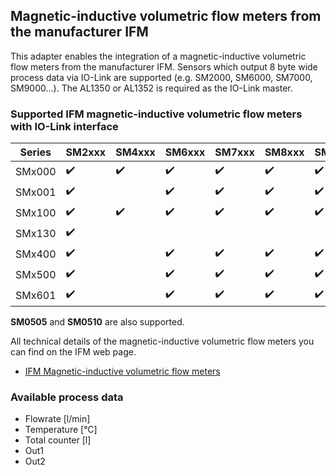 ## Magnetic-inductive volumetric flow meters from the manufacturer IFM
This adapter enables the integration of a magnetic-inductive volumetric flow meters from the manufacturer IFM. Sensors which output 8 byte wide process data via IO-Link are supported (e.g. SM2000, SM6000, SM7000, SM9000...). The AL1350 or AL1352 is required as the IO-Link master.

### Supported IFM magnetic-inductive volumetric flow meters with IO-Link interface

| Series | SM2xxx             | SM4xxx             | SM6xxx             | SM7xxx             | SM8xxx             | SM9xxx             |
|--------|--------------------|--------------------|--------------------|--------------------|--------------------|--------------------|
| SMx000 | :heavy_check_mark: | :heavy_check_mark: | :heavy_check_mark: | :heavy_check_mark: | :heavy_check_mark: | :heavy_check_mark: |
| SMx001 | :heavy_check_mark: |                    | :heavy_check_mark: | :heavy_check_mark: | :heavy_check_mark: | :heavy_check_mark: |
| SMx100 | :heavy_check_mark: | :heavy_check_mark: | :heavy_check_mark: | :heavy_check_mark: | :heavy_check_mark: | :heavy_check_mark: |
| SMx130 | :heavy_check_mark: |                    |                    |                    |                    |                    |
| SMx400 | :heavy_check_mark: |                    | :heavy_check_mark: | :heavy_check_mark: | :heavy_check_mark: | :heavy_check_mark: |
| SMx500 | :heavy_check_mark: |                    | :heavy_check_mark: | :heavy_check_mark: | :heavy_check_mark: | :heavy_check_mark: |
| SMx601 | :heavy_check_mark: |                    | :heavy_check_mark: | :heavy_check_mark: | :heavy_check_mark: | :heavy_check_mark: |

__SM0505__ and __SM0510__ are also supported.


All technical details of the magnetic-inductive volumetric flow meters you can find on the IFM web page.
* [IFM Magnetic-inductive volumetric flow meters](https://www.ifm.com/de/en/category/200_020_030_010_010#/best/1/100)

### Available process data

* Flowrate [l/min]
* Temperature [°C]
* Total counter [l]
* Out1
* Out2